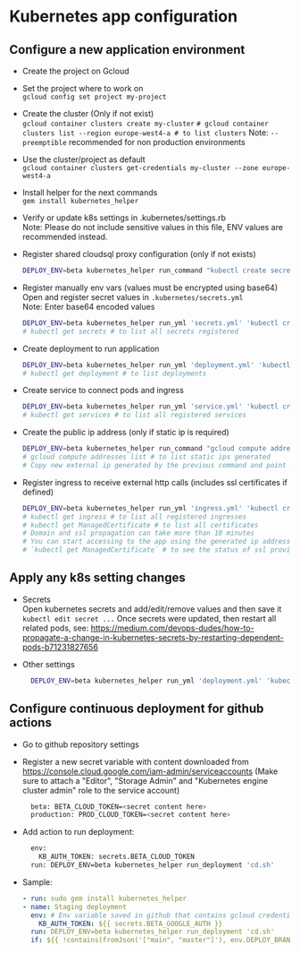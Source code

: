# Kubernetes app configuration

## Configure a new application environment
- Create the project on Gcloud
- Set the project where to work on     
    `gcloud config set project my-project`
    
- Create the cluster (Only if not exist)    
    `gcloud container clusters create my-cluster`
    `# gcloud container clusters list --region europe-west4-a # to list clusters`
    Note: `--preemptible` recommended for non production environments   
  
- Use the cluster/project as default    
    `gcloud container clusters get-credentials my-cluster --zone europe-west4-a`
  
- Install helper for the next commands    
  `gem install kubernetes_helper`
  
- Verify or update k8s settings in .kubernetes/settings.rb        
  Note: Please do not include sensitive values in this file, ENV values are recommended instead.

- Register shared cloudsql proxy configuration (only if not exists)    
    ```bash
    DEPLOY_ENV=beta kubernetes_helper run_command "kubectl create secret generic <%=deployment.cloud_secret_name%> --from-file=credentials.json=<path-to-downloaded/credentials.json>"
    ```
    
- Register manually env vars (values must be encrypted using base64)     
    Open and register secret values in `.kubernetes/secrets.yml`     
    Note: Enter base64 encoded values      
    ```bash
    DEPLOY_ENV=beta kubernetes_helper run_yml 'secrets.yml' 'kubectl create'
    # kubectl get secrets # to list all secrets registered
    ```

- Create deployment to run application    
    ```bash
    DEPLOY_ENV=beta kubernetes_helper run_yml 'deployment.yml' 'kubectl create'
    # kubectl get deployment # to list deployments
    ```

- Create service to connect pods and ingress    
    ```bash
    DEPLOY_ENV=beta kubernetes_helper run_yml 'service.yml' 'kubectl create'
    # kubectl get services # to list all registered services
    ```

- Create the public ip address (only if static ip is required)    
    ```bash
    DEPLOY_ENV=beta kubernetes_helper run_command "gcloud compute addresses create <%=ingress.ip_name%> --global"
    # gcloud compute addresses list # to list static ips generated
    # Copy new external ip generated by the previous command and point your domain to it
    ```
  
- Register ingress to receive external http calls (includes ssl certificates if defined)    
    ```bash
    DEPLOY_ENV=beta kubernetes_helper run_yml 'ingress.yml' 'kubectl create'
    # kubectl get ingress # to list all registered ingresses
    # kubectl get ManagedCertificate # to list all certificates
    # Domain and ssl propagation can take more than 10 minutes
    # You can start accessing to the app using the generated ip address
    # `kubectl get ManagedCertificate` # to see the status of ssl provisionning
    ```

## Apply any k8s setting changes
- Secrets    
  Open kubernetes secrets and add/edit/remove values and then save it    
  `kubectl edit secret ...`
  Once secrets were updated, then restart all related pods, see: https://medium.com/devops-dudes/how-to-propagate-a-change-in-kubernetes-secrets-by-restarting-dependent-pods-b71231827656
  
- Other settings    
  ```bash
    DEPLOY_ENV=beta kubernetes_helper run_yml 'deployment.yml' 'kubectl apply'
  ```

## Configure continuous deployment for github actions
* Go to github repository settings    
* Register a new secret variable with content downloaded from https://console.cloud.google.com/iam-admin/serviceaccounts 
    (Make sure to attach a "Editor", "Storage Admin" and "Kubernetes engine cluster admin" role to the service account)
  ```bash
    beta: BETA_CLOUD_TOKEN=<secret content here>
    production: PROD_CLOUD_TOKEN=<secret content here>
  ```
  
* Add action to run deployment:    
  ```bash
    env:
      KB_AUTH_TOKEN: secrets.BETA_CLOUD_TOKEN
    run: DEPLOY_ENV=beta kubernetes_helper run_deployment 'cd.sh'
  ``` 
  
* Sample:    
  ```yml
  - run: sudo gem install kubernetes_helper
  - name: Staging deployment
    env: # Env variable saved in github that contains gcloud credential (json format)
      KB_AUTH_TOKEN: ${{ secrets.BETA_GOOGLE_AUTH }}
    run: DEPLOY_ENV=beta kubernetes_helper run_deployment 'cd.sh'
    if: ${{ !contains(fromJson('["main", "master"]'), env.DEPLOY_BRANCH) }}
  ```   
